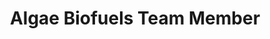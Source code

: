 ﻿---
layout: member
weight: 800
name: Tracy Nguyen
title: Algae Biofuels Team Member
project: algae
subweight: 10
img: /assets/images/members/tracy.jpg
email: nguyenn.tracey@gmail.com
biography: >
  Tracy Nguyen is a 2nd year Chemical and Biological Engineering student. She is a member of the Algae Biofuels project, where she focuses on nutrient extraction of microalgae. Her involvement in the team stems from her interest in research and development of sustainable energy sources using chemical and biological engineering applications.
linkedin: https://www.linkedin.com/in/nguyentracyt
---